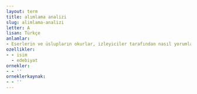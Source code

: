 ```yaml
---
layout: term
title: alımlama analizi
slug: alimlama-analizi
letter: A
lisan: Türkçe
anlamlar:
- Eserlerin ve üslupların okurlar, izleyiciler tarafından nasıl yorumlandığına, okur veya izleyicide ne gibi etkiler bıraktığına yönelik derinlemesine yapılan araştırma
ozellikler:
- - isim
  - edebiyat
ornekler:
- - ''
orneklerkaynak:
- - ''
---
```

